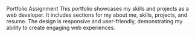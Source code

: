 Portfolio Assignment
This portfolio showcases my skills and projects as a web developer. It includes sections for my about me, skills, projects, and resume. The design is responsive and user-friendly, demonstrating my ability to create engaging web experiences.
